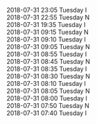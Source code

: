 2018-07-31 23:05 Tuesday  I  
2018-07-31 22:55 Tuesday  N  
2018-07-31 19:35 Tuesday  I  
2018-07-31 09:15 Tuesday  N  
2018-07-31 09:10 Tuesday  I  
2018-07-31 09:05 Tuesday  N  
2018-07-31 08:55 Tuesday  I  
2018-07-31 08:45 Tuesday  N  
2018-07-31 08:35 Tuesday  I  
2018-07-31 08:30 Tuesday  N  
2018-07-31 08:10 Tuesday  I  
2018-07-31 08:05 Tuesday  N  
2018-07-31 08:00 Tuesday  I  
2018-07-31 07:50 Tuesday  N  
2018-07-31 07:40 Tuesday  I  
